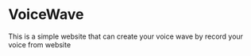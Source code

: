 # VoiceWave
This is a simple website that can create your voice wave by record your voice from website
